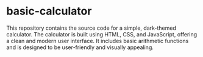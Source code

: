 # basic-calculator
This repository contains the source code for a simple, dark-themed calculator. The calculator is built using HTML, CSS, and JavaScript, offering a clean and modern user interface. It includes basic arithmetic functions and is designed to be user-friendly and visually appealing.
